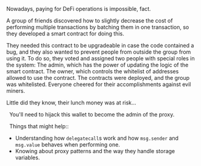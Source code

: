 Nowadays, paying for DeFi operations is impossible, fact.

A group of friends discovered how to slightly decrease the cost of performing multiple transactions by batching them in one transaction, so they developed a smart contract for doing this. 

They needed this contract to be upgradeable in case the code contained a bug, and they also wanted to prevent people from outside the group from using it. To do so, they voted and assigned two people with special roles in the system:
The admin, which has the power of updating the logic of the smart contract.
The owner, which controls the whitelist of addresses allowed to use the contract.
The contracts were deployed, and the group was whitelisted. Everyone cheered for their accomplishments against evil miners.

Little did they know, their lunch money was at risk…

&nbsp;
You'll need to hijack this wallet to become the admin of the proxy.

&nbsp;
Things that might help::
* Understanding how `delegatecall`s work and how `msg.sender` and `msg.value` behaves when performing one.
* Knowing about proxy patterns and the way they handle storage variables.
